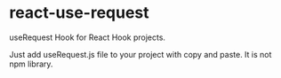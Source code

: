 # react-use-request
useRequest Hook for React Hook projects.

Just add useRequest.js file to your project with copy and paste. It is not npm library.
